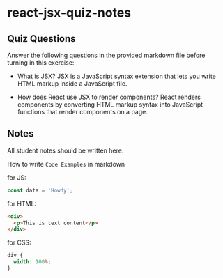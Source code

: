 # react-jsx-quiz-notes

## Quiz Questions

Answer the following questions in the provided markdown file before turning in this exercise:

- What is JSX?
  JSX is a JavaScript syntax extension that lets you write HTML markup inside a JavaScript file.

- How does React use JSX to render components?
  React renders components by converting HTML markup syntax into JavaScript functions that render components on a page.

## Notes

All student notes should be written here.

How to write `Code Examples` in markdown

for JS:

```javascript
const data = 'Howdy';
```

for HTML:

```html
<div>
  <p>This is text content</p>
</div>
```

for CSS:

```css
div {
  width: 100%;
}
```
